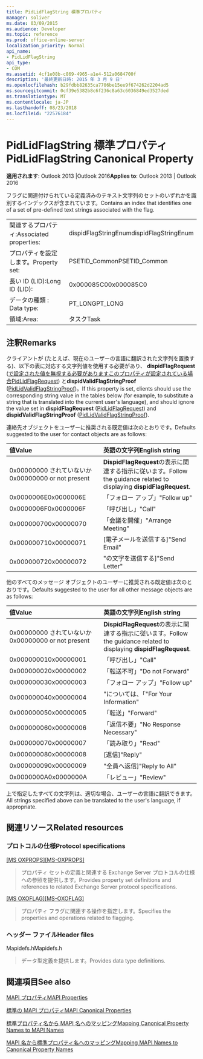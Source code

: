 ```yaml
---
title: PidLidFlagString 標準プロパティ
manager: soliver
ms.date: 03/09/2015
ms.audience: Developer
ms.topic: reference
ms.prod: office-online-server
localization_priority: Normal
api_name:
- PidLidFlagString
api_type:
- COM
ms.assetid: 4cf1e08b-c869-4965-a1e4-512a0684700f
description: '最終更新日時: 2015 年 3 月 9 日'
ms.openlocfilehash: b29fdbb82635ca7706be15ee9f674262d2204ad5
ms.sourcegitcommit: 0cf39e5382b8c6f236c8a63c6036849ed3527ded
ms.translationtype: MT
ms.contentlocale: ja-JP
ms.lasthandoff: 08/23/2018
ms.locfileid: "22576184"
---
```

# <a name="pidlidflagstring-canonical-property"></a><span data-ttu-id="55f93-103">PidLidFlagString 標準プロパティ</span><span class="sxs-lookup"><span data-stu-id="55f93-103">PidLidFlagString Canonical Property</span></span>

  
  
<span data-ttu-id="55f93-104">**適用されます**: Outlook 2013 |Outlook 2016</span><span class="sxs-lookup"><span data-stu-id="55f93-104">**Applies to**: Outlook 2013 | Outlook 2016</span></span> 
  
<span data-ttu-id="55f93-105">フラグに関連付けられている定義済みのテキスト文字列のセットのいずれかを識別するインデックスが含まれています。</span><span class="sxs-lookup"><span data-stu-id="55f93-105">Contains an index that identifies one of a set of pre-defined text strings associated with the flag.</span></span>
  
|||
|:-----|:-----|
|<span data-ttu-id="55f93-106">関連するプロパティ:</span><span class="sxs-lookup"><span data-stu-id="55f93-106">Associated properties:</span></span>  <br/> |<span data-ttu-id="55f93-107">dispidFlagStringEnum</span><span class="sxs-lookup"><span data-stu-id="55f93-107">dispidFlagStringEnum</span></span>  <br/> |
|<span data-ttu-id="55f93-108">プロパティを設定します。</span><span class="sxs-lookup"><span data-stu-id="55f93-108">Property set:</span></span>  <br/> |<span data-ttu-id="55f93-109">PSETID_Common</span><span class="sxs-lookup"><span data-stu-id="55f93-109">PSETID_Common</span></span>  <br/> |
|<span data-ttu-id="55f93-110">長い ID (LID):</span><span class="sxs-lookup"><span data-stu-id="55f93-110">Long ID (LID):</span></span>  <br/> |<span data-ttu-id="55f93-111">0x000085C0</span><span class="sxs-lookup"><span data-stu-id="55f93-111">0x000085C0</span></span>  <br/> |
|<span data-ttu-id="55f93-112">データの種類 : </span><span class="sxs-lookup"><span data-stu-id="55f93-112">Data type:</span></span>  <br/> |<span data-ttu-id="55f93-113">PT_LONG</span><span class="sxs-lookup"><span data-stu-id="55f93-113">PT_LONG</span></span>  <br/> |
|<span data-ttu-id="55f93-114">領域:</span><span class="sxs-lookup"><span data-stu-id="55f93-114">Area:</span></span>  <br/> |<span data-ttu-id="55f93-115">タスク</span><span class="sxs-lookup"><span data-stu-id="55f93-115">Task</span></span>  <br/> |
   
## <a name="remarks"></a><span data-ttu-id="55f93-116">注釈</span><span class="sxs-lookup"><span data-stu-id="55f93-116">Remarks</span></span>

<span data-ttu-id="55f93-117">クライアントが (たとえば、現在のユーザーの言語に翻訳された文字列を置換する)、以下の表に対応する文字列値を使用する必要があり、 **dispidFlagRequest** ([で設定された値を無視する必要がありますこのプロパティが設定されている場合PidLidFlagRequest](pidlidflagrequest-canonical-property.md)) と**dispidValidFlagStringProof** ([PidLidValidFlagStringProof](pidlidvalidflagstringproof-canonical-property.md))。</span><span class="sxs-lookup"><span data-stu-id="55f93-117">If this property is set, clients should use the corresponding string value in the tables below (for example, to substitute a string that is translated into the current user's language), and should ignore the value set in **dispidFlagRequest** ([PidLidFlagRequest](pidlidflagrequest-canonical-property.md)) and **dispidValidFlagStringProof** ([PidLidValidFlagStringProof](pidlidvalidflagstringproof-canonical-property.md)).</span></span> 
  
<span data-ttu-id="55f93-118">連絡先オブジェクトをユーザーに推奨される既定値は次のとおりです。</span><span class="sxs-lookup"><span data-stu-id="55f93-118">Defaults suggested to the user for contact objects are as follows:</span></span>
  
|<span data-ttu-id="55f93-119">**値**</span><span class="sxs-lookup"><span data-stu-id="55f93-119">**Value**</span></span>|<span data-ttu-id="55f93-120">**英語の文字列**</span><span class="sxs-lookup"><span data-stu-id="55f93-120">**English string**</span></span>|
|:-----|:-----|
|<span data-ttu-id="55f93-121">0x00000000 されていないか</span><span class="sxs-lookup"><span data-stu-id="55f93-121">0x00000000 or not present</span></span>  <br/> | <span data-ttu-id="55f93-122">**DispidFlagRequest**の表示に関連する指示に従います。</span><span class="sxs-lookup"><span data-stu-id="55f93-122">Follow the guidance related to displaying **dispidFlagRequest**.</span></span>  <br/> |
|<span data-ttu-id="55f93-123">0x0000006E</span><span class="sxs-lookup"><span data-stu-id="55f93-123">0x0000006E</span></span>  <br/> |<span data-ttu-id="55f93-124">「フォロー アップ」</span><span class="sxs-lookup"><span data-stu-id="55f93-124">"Follow up"</span></span>  <br/> |
|<span data-ttu-id="55f93-125">0x0000006F</span><span class="sxs-lookup"><span data-stu-id="55f93-125">0x0000006F</span></span>  <br/> |<span data-ttu-id="55f93-126">「呼び出し」</span><span class="sxs-lookup"><span data-stu-id="55f93-126">"Call"</span></span>  <br/> |
|<span data-ttu-id="55f93-127">0x00000070</span><span class="sxs-lookup"><span data-stu-id="55f93-127">0x00000070</span></span>  <br/> |<span data-ttu-id="55f93-128">「会議を開催」</span><span class="sxs-lookup"><span data-stu-id="55f93-128">"Arrange Meeting"</span></span>  <br/> |
|<span data-ttu-id="55f93-129">0x00000071</span><span class="sxs-lookup"><span data-stu-id="55f93-129">0x00000071</span></span>  <br/> |<span data-ttu-id="55f93-130">[電子メールを送信する]</span><span class="sxs-lookup"><span data-stu-id="55f93-130">"Send Email"</span></span>  <br/> |
|<span data-ttu-id="55f93-131">0x00000072</span><span class="sxs-lookup"><span data-stu-id="55f93-131">0x00000072</span></span>  <br/> |<span data-ttu-id="55f93-132">"の文字を送信する]</span><span class="sxs-lookup"><span data-stu-id="55f93-132">"Send Letter"</span></span>  <br/> |
   
<span data-ttu-id="55f93-133">他のすべてのメッセージ オブジェクトのユーザーに推奨される既定値は次のとおりです。</span><span class="sxs-lookup"><span data-stu-id="55f93-133">Defaults suggested to the user for all other message objects are as follows:</span></span>
  
|<span data-ttu-id="55f93-134">**値**</span><span class="sxs-lookup"><span data-stu-id="55f93-134">**Value**</span></span>|<span data-ttu-id="55f93-135">**英語の文字列**</span><span class="sxs-lookup"><span data-stu-id="55f93-135">**English string**</span></span>|
|:-----|:-----|
|<span data-ttu-id="55f93-136">0x00000000 されていないか</span><span class="sxs-lookup"><span data-stu-id="55f93-136">0x00000000 or not present</span></span>  <br/> | <span data-ttu-id="55f93-137">**DispidFlagRequest**の表示に関連する指示に従います。</span><span class="sxs-lookup"><span data-stu-id="55f93-137">Follow the guidance related to displaying **dispidFlagRequest**.</span></span>  <br/> |
|<span data-ttu-id="55f93-138">0x00000001</span><span class="sxs-lookup"><span data-stu-id="55f93-138">0x00000001</span></span>  <br/> |<span data-ttu-id="55f93-139">「呼び出し」</span><span class="sxs-lookup"><span data-stu-id="55f93-139">"Call"</span></span>  <br/> |
|<span data-ttu-id="55f93-140">0x00000002</span><span class="sxs-lookup"><span data-stu-id="55f93-140">0x00000002</span></span>  <br/> |<span data-ttu-id="55f93-141">「転送不可」</span><span class="sxs-lookup"><span data-stu-id="55f93-141">"Do not Forward"</span></span>  <br/> |
|<span data-ttu-id="55f93-142">0x00000003</span><span class="sxs-lookup"><span data-stu-id="55f93-142">0x00000003</span></span>  <br/> |<span data-ttu-id="55f93-143">「フォロー アップ」</span><span class="sxs-lookup"><span data-stu-id="55f93-143">"Follow up"</span></span>  <br/> |
|<span data-ttu-id="55f93-144">0x00000004</span><span class="sxs-lookup"><span data-stu-id="55f93-144">0x00000004</span></span>  <br/> |<span data-ttu-id="55f93-145">"については、「</span><span class="sxs-lookup"><span data-stu-id="55f93-145">"For Your Information"</span></span>  <br/> |
|<span data-ttu-id="55f93-146">0x00000005</span><span class="sxs-lookup"><span data-stu-id="55f93-146">0x00000005</span></span>  <br/> |<span data-ttu-id="55f93-147">「転送」</span><span class="sxs-lookup"><span data-stu-id="55f93-147">"Forward"</span></span>  <br/> |
|<span data-ttu-id="55f93-148">0x00000006</span><span class="sxs-lookup"><span data-stu-id="55f93-148">0x00000006</span></span>  <br/> |<span data-ttu-id="55f93-149">「返信不要」</span><span class="sxs-lookup"><span data-stu-id="55f93-149">"No Response Necessary"</span></span>  <br/> |
|<span data-ttu-id="55f93-150">0x00000007</span><span class="sxs-lookup"><span data-stu-id="55f93-150">0x00000007</span></span>  <br/> |<span data-ttu-id="55f93-151">「読み取り」</span><span class="sxs-lookup"><span data-stu-id="55f93-151">"Read"</span></span>  <br/> |
|<span data-ttu-id="55f93-152">0x00000008</span><span class="sxs-lookup"><span data-stu-id="55f93-152">0x00000008</span></span>  <br/> |<span data-ttu-id="55f93-153">[返信]</span><span class="sxs-lookup"><span data-stu-id="55f93-153">"Reply"</span></span>  <br/> |
|<span data-ttu-id="55f93-154">0x00000009</span><span class="sxs-lookup"><span data-stu-id="55f93-154">0x00000009</span></span>  <br/> |<span data-ttu-id="55f93-155">"全員へ返信]</span><span class="sxs-lookup"><span data-stu-id="55f93-155">"Reply to All"</span></span>  <br/> |
|<span data-ttu-id="55f93-156">0x0000000A</span><span class="sxs-lookup"><span data-stu-id="55f93-156">0x0000000A</span></span>  <br/> |<span data-ttu-id="55f93-157">「レビュー」</span><span class="sxs-lookup"><span data-stu-id="55f93-157">"Review"</span></span>  <br/> |
   
<span data-ttu-id="55f93-158">上で指定したすべての文字列は、適切な場合、ユーザーの言語に翻訳できます。</span><span class="sxs-lookup"><span data-stu-id="55f93-158">All strings specified above can be translated to the user's language, if appropriate.</span></span>
  
## <a name="related-resources"></a><span data-ttu-id="55f93-159">関連リソース</span><span class="sxs-lookup"><span data-stu-id="55f93-159">Related resources</span></span>

### <a name="protocol-specifications"></a><span data-ttu-id="55f93-160">プロトコルの仕様</span><span class="sxs-lookup"><span data-stu-id="55f93-160">Protocol specifications</span></span>

<span data-ttu-id="55f93-161">[[MS OXPROPS]](http://msdn.microsoft.com/library/f6ab1613-aefe-447d-a49c-18217230b148%28Office.15%29.aspx)</span><span class="sxs-lookup"><span data-stu-id="55f93-161">[[MS-OXPROPS]](http://msdn.microsoft.com/library/f6ab1613-aefe-447d-a49c-18217230b148%28Office.15%29.aspx)</span></span>
  
> <span data-ttu-id="55f93-162">プロパティ セットの定義と関連する Exchange Server プロトコルの仕様への参照を提供します。</span><span class="sxs-lookup"><span data-stu-id="55f93-162">Provides property set definitions and references to related Exchange Server protocol specifications.</span></span>
    
<span data-ttu-id="55f93-163">[[MS OXOFLAG]](http://msdn.microsoft.com/library/f1e50be4-ed30-4c2a-b5cb-8ff3aaaf9b91%28Office.15%29.aspx)</span><span class="sxs-lookup"><span data-stu-id="55f93-163">[[MS-OXOFLAG]](http://msdn.microsoft.com/library/f1e50be4-ed30-4c2a-b5cb-8ff3aaaf9b91%28Office.15%29.aspx)</span></span>
  
> <span data-ttu-id="55f93-164">プロパティ フラグに関連する操作を指定します。</span><span class="sxs-lookup"><span data-stu-id="55f93-164">Specifies the properties and operations related to flagging.</span></span>
    
### <a name="header-files"></a><span data-ttu-id="55f93-165">ヘッダー ファイル</span><span class="sxs-lookup"><span data-stu-id="55f93-165">Header files</span></span>

<span data-ttu-id="55f93-166">Mapidefs.h</span><span class="sxs-lookup"><span data-stu-id="55f93-166">Mapidefs.h</span></span>
  
> <span data-ttu-id="55f93-167">データ型定義を提供します。</span><span class="sxs-lookup"><span data-stu-id="55f93-167">Provides data type definitions.</span></span>
    
## <a name="see-also"></a><span data-ttu-id="55f93-168">関連項目</span><span class="sxs-lookup"><span data-stu-id="55f93-168">See also</span></span>



[<span data-ttu-id="55f93-169">MAPI プロパティ</span><span class="sxs-lookup"><span data-stu-id="55f93-169">MAPI Properties</span></span>](mapi-properties.md)
  
[<span data-ttu-id="55f93-170">標準の MAPI プロパティ</span><span class="sxs-lookup"><span data-stu-id="55f93-170">MAPI Canonical Properties</span></span>](mapi-canonical-properties.md)
  
[<span data-ttu-id="55f93-171">標準プロパティ名から MAPI 名へのマッピング</span><span class="sxs-lookup"><span data-stu-id="55f93-171">Mapping Canonical Property Names to MAPI Names</span></span>](mapping-canonical-property-names-to-mapi-names.md)
  
[<span data-ttu-id="55f93-172">MAPI 名から標準プロパティ名へのマッピング</span><span class="sxs-lookup"><span data-stu-id="55f93-172">Mapping MAPI Names to Canonical Property Names</span></span>](mapping-mapi-names-to-canonical-property-names.md)

